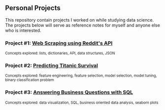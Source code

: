 
## Personal Projects

This repository contain projects I worked on while studying data science. The projects below will serve as reference notes for myself and anyone else who is interested. 

### Project #1: [Web Scraping using Reddit's API](https://github.com/sengkchu/codingdisciple.content/tree/master/codingdisciple.content/Projects/Web%20Scraping%20using%20Reddit's%20API/Web%20Scraping%20using%20Reddit's%20API%20to%20Pandas%20Dataframe.ipynb)
<sup>Concepts explored: lists, dictionaries, API, data structures, JSON</sup>

### Project #2: [Predicting Titanic Survival](hhttps://github.com/sengkchu/codingdisciple.content/tree/master/codingdisciple.content/Projects/Predicting%20Titanic%20Survival/Predicting%20Titanic%20Survival.ipynb)
<sup>Concepts explored: feature engineering, feature selection, model selection, model tuning, binary classification problem</sup>

### Project #3: [Answering Business Questions with SQL](https://github.com/sengkchu/codingdisciple.content/tree/master/codingdisciple.content/Projects/Answering%20Business%20Questions%20using%20SQL/Answering%20Business%20Questions%20using%20SQL.ipynb)
<sup>Concepts explored: data visualization, SQL, business oriented data analysis, seaborn plots</sup>
